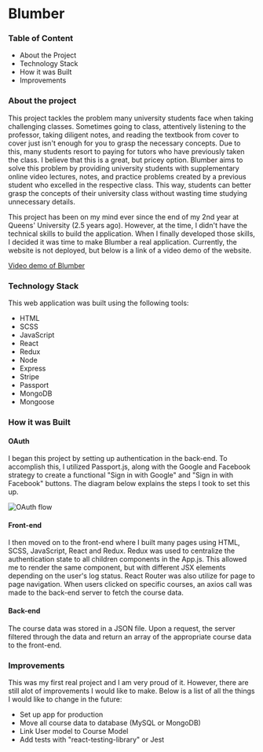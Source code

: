 # Blumber

### Table of Content
* About the Project
* Technology Stack
* How it was Built
* Improvements


### About the project 
This project tackles the problem many university students face when taking challenging classes. Sometimes going to class, attentively listening to the professor, taking diligent notes, and reading the textbook from cover to cover just isn't enough for you to grasp the necessary concepts. Due to this, many students resort to paying for tutors who have previously taken the class. I believe that this is a great, but pricey option. Blumber aims to solve this problem by providing university students with supplementary online video lectures, notes, and practice problems created by a previous student who excelled in the respective class. This way, students can better grasp the concepts of their university class without wasting time studying unnecessary details.

This project has been on my mind ever since the end of my 2nd year at Queens' University (2.5 years ago). However, at the time, I didn't have the technical skills to build the application. When I finally developed those skills, I decided it was time to make Blumber a real application. Currently, the website is not deployed, but below is a link of a video demo of the website.

[Video demo of Blumber](https://www.loom.com/share/c70d719d06684cabb217645cdaf173ab)

### Technology Stack 
This web application was built using the following tools:
* HTML
* SCSS
* JavaScript
* React
* Redux
* Node
* Express
* Stripe
* Passport
* MongoDB
* Mongoose

### How it was Built

#### OAuth
I began this project by setting up authentication in the back-end. To accomplish this, I utilized Passport.js, along with the Google and Facebook strategy to create a functional "Sign in with Google" and "Sign in with Facebook" buttons. The diagram below explains the steps I took to set this up.

![OAuth flow](https://user-images.githubusercontent.com/35265876/77967754-c818c380-72b3-11ea-9b2f-020c535962ee.png)

#### Front-end
I then moved on to the front-end where I built many pages using HTML, SCSS, JavaScript, React and Redux. Redux was used to centralize the authentication state to all children components in the App.js. This allowed me to render the same component, but with different JSX elements depending on the user's log status. React Router was also utilize for page to page navigation. When users clicked on specific courses, an axios call was made to the back-end server to fetch the course data.

#### Back-end
The course data was stored in a JSON file. Upon a request, the server filtered through the data and return an array of the appropriate course data to the front-end.

### Improvements
This was my first real project and I am very proud of it. However, there are still alot of improvements I would like to make. Below is a list of all the things I would like to change in the future: 
* Set up app for production
* Move all course data to database (MySQL or MongoDB)
* Link User model to Course Model
* Add tests with "react-testing-library" or Jest
